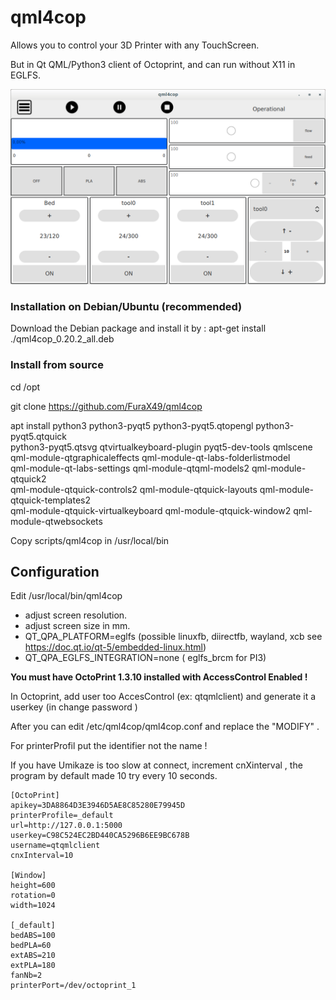 # qml4cop
Allows you to control your 3D Printer with any   TouchScreen.

But in Qt QML/Python3   client  of  Octoprint,  and can run without X11 in EGLFS.

![](https://github.com/FuraX49/qml4cop/raw/master/ScreenShots/Print.png)



### Installation on Debian/Ubuntu (recommended)

Download the Debian package and install it by : apt-get install ./qml4cop_0.20.2_all.deb



### Install from source

cd /opt

git clone https://github.com/FuraX49/qml4cop

apt install python3 python3-pyqt5 python3-pyqt5.qtopengl python3-pyqt5.qtquick \
python3-pyqt5.qtsvg qtvirtualkeyboard-plugin pyqt5-dev-tools qmlscene \
qml-module-qtgraphicaleffects qml-module-qt-labs-folderlistmodel \
qml-module-qt-labs-settings qml-module-qtqml-models2 qml-module-qtquick2 \
qml-module-qtquick-controls2 qml-module-qtquick-layouts qml-module-qtquick-templates2 \
qml-module-qtquick-virtualkeyboard qml-module-qtquick-window2 qml-module-qtwebsockets



Copy scripts/qml4cop in /usr/local/bin 

## Configuration

Edit /usr/local/bin/qml4cop 

- adjust screen resolution.
- adjust screen size  in mm.  
- QT_QPA_PLATFORM=eglfs  (possible  linuxfb, diirectfb, wayland, xcb    see https://doc.qt.io/qt-5/embedded-linux.html)
- QT_QPA_EGLFS_INTEGRATION=none ( eglfs_brcm for PI3)



 **You must have OctoPrint 1.3.10 installed with AccessControl Enabled !**

In Octoprint, add user too AccesControl (ex: qtqmlclient)  and generate it a userkey (in change password )

After you can edit /etc/qml4cop/qml4cop.conf  and replace the "MODIFY" .  

For printerProfil  put the identifier not the name !

If you have Umikaze is too slow at connect, increment cnXinterval , the program by default made 10 try  every 10 seconds.

```
[OctoPrint]
apikey=3DA8864D3E3946D5AE8C85280E79945D
printerProfile=_default
url=http://127.0.0.1:5000
userkey=C98C524EC2BD440CA5296B6EE9BC678B
username=qtqmlclient
cnxInterval=10

[Window]
height=600
rotation=0
width=1024

[_default]
bedABS=100
bedPLA=60
extABS=210
extPLA=180
fanNb=2
printerPort=/dev/octoprint_1
```

 